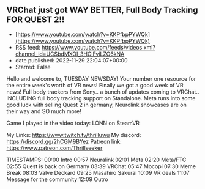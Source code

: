 ## VRChat just got WAY BETTER, Full Body Tracking FOR QUEST 2!!
 - [https://www.youtube.com/watch?v=KKPfbpPYWQk](https://www.youtube.com/watch?v=KKPfbpPYWQk)
 - RSS feed: https://www.youtube.com/feeds/videos.xml?channel_id=UCSbdMXOI_3HGiFviLZO6kNA
 - date published: 2022-11-29 22:04:07+00:00
 - Starred: False

Hello and welcome to, TUESDAY NEWSDAY! Your number one resource for the entire week's worth of VR news! Finally we got a good week of VR news! Full body trackers from Sony.. a bunch of updates coming to VRChat.. INCLUDING full body tracking support on Standalone. Meta runs into some good luck with selling Quest 2 in germany, Neurolink showcases are on their way and SO much more!

Game I played in the video today: LONN on SteamVR

My Links:
https://www.twitch.tv/thrilluwu
My discord: 
https://discord.gg/2hCGM9BYez
Patreon link:
https://www.patreon.com/Thrillseeker

TIMESTAMPS:
00:00 Intro
00:57 Neuralink
02:01 Meta
02:20 Meta/FTC
02:55 Quest is back on Germany
03:39 VRChat
05:47 Mocopi
07:30 Meme Break
08:03 Valve Deckard
09:25 Masahiro Sakurai
10:09 VR deals
11:07 Message for the community
12:09 Outro
